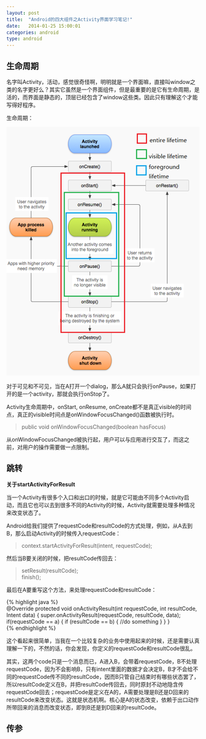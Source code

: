 ```yaml
---
layout: post
title:  "Android的四大组件之Activity界面学习笔记!"
date:   2014-01-25 15:00:01
categories: android
type: android
---
```


## 生命周期

名字叫Activity，活动，感觉很奇怪啊，明明就是一个界面嘛，直接叫window之类的名字更好么？其实它虽然是一个界面组件，但是最重要的是它有生命周期，是活的，而界面是静态的，顶层已经包含了window这些类。因此只有理解这个才能写得好程序。
  
生命周期：
  
![alt lifecycle](/image/activity_lifecycle.gif "lifecycle")  

对于可见和不可见，当在A打开一个dialog，那么A就只会执行onPause，如果打开的是一个activity，那就会执行onStop了。

Activity生命周期中，onStart, onResume, onCreate都不是真正visible的时间点，真正的visible时间点是onWindowFocusChanged()函数被执行时。  

> public void onWindowFocusChanged(boolean hasFocus)

从onWindowFocusChanged被执行起，用户可以与应用进行交互了，而这之前，对用户的操作需要做一点限制。

## 跳转

**关于startActivityForResult**

当一个Activity有很多个入口和出口的时候，就是它可能由不同多个Activity启动，而且它也可以去到很多不同的Activity的时候，Activity就需要处理多种情况来改变状态了。

Android给我们提供了requestCode和resultCode的方式处理，例如，从A去到B，那么启动Activity的时候传入requestCode：

>context.startActivityForResult(intent, requestCode);

然后当B要关闭的时候，把resultCode传回去：

>setResult(resultCode);  
>finish();

最后在A要重写这个方法，来处理requestCode和resultCode：

{% highlight java %}  
@Override
protected void onActivityResult(int requestCode, int resultCode, Intent data) {
    super.onActivityResult(requestCode, resultCode, data);
    if(requestCode == a) {
        if (resultCode == b) {
            //do something
        }
    }
}  
{% endhighlight %}

这个看起来很简单，当我在一个比较复杂的业务中使用起来的时候，还是需要认真理解一下的，不然的话，你会发现，你定义的requestCode和resultCode很乱。

其实，这两个code只是一个消息而已，A进入B，会带着requestCode，B不处理requestCode，因为不会影响B，只有intent里面的数据才会决定B，B才不会给不同的requestCode传不同的resultCode，因而B只管自己结束时有哪些状态罢了，所以resultCode定义在B，并把resultCode传回去，同时原封不动地隐含传requestCode回去；requestCode是定义在A的，A需要处理是B还是D回来的resultCode来改变状态。这就是状态机啊。核心是A的状态改变，依赖于出口动作所带回来的消息而改变状态，即到B还是到D回来的resultCode。

## 传参






